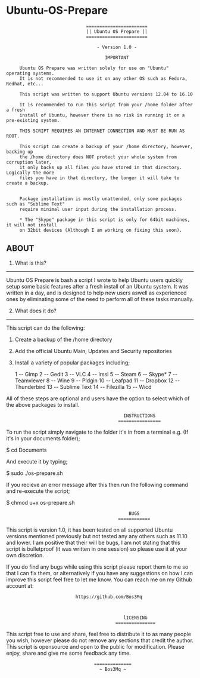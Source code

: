 # Ubuntu-OS-Prepare
                                  =======================
                                  || Ubuntu OS Prepare ||
                                  =======================

                                      - Version 1.0 -

                                         IMPORTANT

         Ubuntu OS Prepare was written solely for use on "Ubuntu" operating systems.
         It is not recommended to use it on any other OS such as Fedora, Redhat, etc...

         This script was written to support Ubuntu versions 12.04 to 16.10

         It is recommended to run this script from your /home folder after a fresh 
         install of Ubuntu, however there is no risk in running it on a pre-existing system.

         THIS SCRIPT REQUIRES AN INTERNET CONNECTION AND MUST BE RUN AS ROOT.

         This script can create a backup of your /home directory, however, backing up
         the /home directory does NOT protect your whole system from corruption later,
         it only backs up all files you have stored in that directory. Logically the more
         files you have in that directory, the longer it will take to create a backup.


         Package installation is mostly unattended, only some packages such as "Sublime Text"
         require minimal user input during the installation process.
      
         * The "Skype" package in this script is only for 64bit machines, it will not install
         on 32bit devices (Although I am working on fixing this soon).
  




ABOUT
-------------



1. What is this?
------------------

Ubuntu OS Prepare is bash a script I wrote to help Ubuntu
users quickly setup some basic features after a fresh install
of an Ubuntu system. It was written in a day, and is designed
to help new users aswell as experienced ones by eliminating
some of the need to perform all of these tasks manually.



2. What does it do?
--------------------

This script can do the following:

1) Create a backup of the /home directory

2) Add the official Ubuntu Main, Updates and Security repositories 

3) Install a variety of popular packages including;
    
   1  -- Gimp
   2  -- Gedit
   3  -- VLC
   4  -- Irssi
   5  -- Steam
   6  -- Skype*
   7  -- Teamviewer
   8  -- Wine
   9  -- Pidgin
  10  -- Leafpad
  11  -- Dropbox
  12  -- Thunderbird
  13  -- Sublime Text
  14  -- Filezilla
  15  -- Wicd


All of these steps are optional and users have the option to select
which of the above packages to install.



                                                INSTRUCTIONS
                                              ================



To run the script simply navigate to the folder it's in from a terminal 
e.g. (If it's in your documents folder); 

$ cd Documents

And execute it by typing; 

$ sudo ./os-prepare.sh

If you recieve an error message after this then run the following command
and re-execute the script; 

$ chmod u+x os-prepare.sh





                                                  BUGS
                                              ============

This script is version 1.0, it has been tested on all supported Ubuntu versions
mentioned previously but not tested any any others such as 11.10 and lower. I am
positive that their will be bugs, I am not stating that this script is bulletproof
(it was written in one session) so please use it at your own discretion.

If you do find any bugs while using this script please report them to me so that I 
can fix them, or alternatively if you have any suggestions on how I can improve this
script feel free to let me know. You can reach me on my Github account at:

                              https://github.com/Bos3Mq



                                                lICENSING
                                             ===============

This script free to use and share, feel free to distribute it to as many people you wish,
however please do not remove any sections that credit the author. This script is opensource
and open to the public for modification. Please enjoy, share and give me some feedback any time.









                                     ==============
                                       ~ Bos3Mq ~ 
                                     




